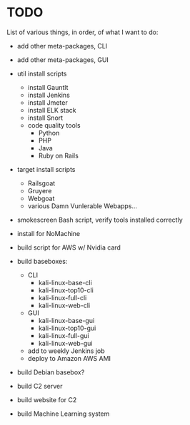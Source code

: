 # TODO

List of various things, in order, of what I want to do:
- add other meta-packages, CLI
- add other meta-packages, GUI
- util install scripts
    - install Gauntlt
    - install Jenkins
    - install Jmeter
    - install ELK stack
    - install Snort
    - code quality tools
        - Python
        - PHP
        - Java
        - Ruby on Rails
- target install scripts
    - Railsgoat
    - Gruyere
    - Webgoat
    - various Damn Vunlerable Webapps...
- smokescreen Bash script, verify tools installed correctly
- install for NoMachine



- build script for AWS w/ Nvidia card
- build baseboxes:
    - CLI
        - kali-linux-base-cli
        - kali-linux-top10-cli
        - kali-linux-full-cli
        - kali-linux-web-cli
    - GUI
        - kali-linux-base-gui
        - kali-linux-top10-gui
        - kali-linux-full-gui
        - kali-linux-web-gui
    - add to weekly Jenkins job
    - deploy to Amazon AWS AMI
- build Debian basebox?


- build C2 server
- build website for C2
- build Machine Learning system